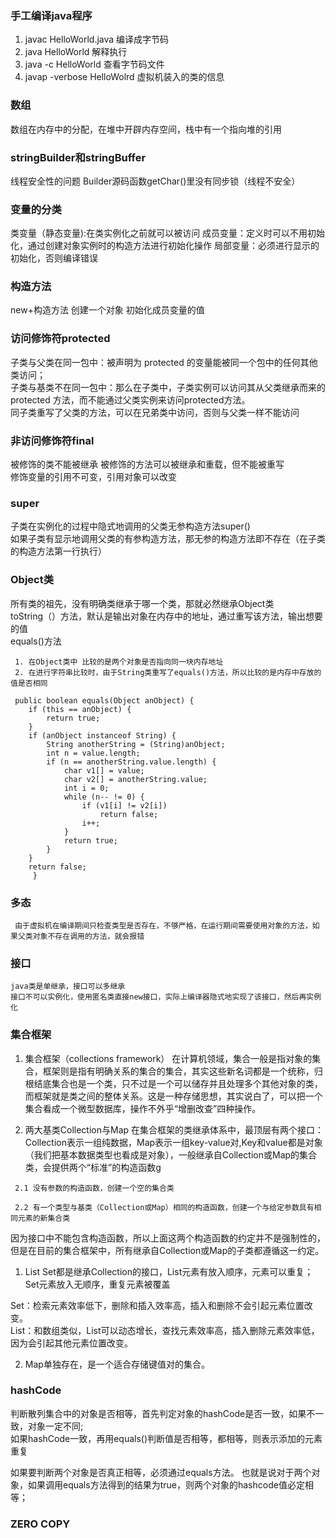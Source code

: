 ### 手工编译java程序
 1. javac HelloWorld.java  编译成字节码
 2. java HelloWorld   解释执行
 3. java -c HelloWorld 查看字节码文件
 3. javap -verbose HelloWolrd 虚拟机装入的类的信息
 
### 数组
  数组在内存中的分配，在堆中开辟内存空间，栈中有一个指向堆的引用
  
### stringBuilder和stringBuffer  
   线程安全性的问题 Builder源码函数getChar()里没有同步锁（线程不安全）
 
### 变量的分类
 类变量（静态变量):在类实例化之前就可以被访问 
 成员变量：定义时可以不用初始化，通过创建对象实例时的构造方法进行初始化操作
 局部变量：必须进行显示的初始化，否则编译错误
 
### 构造方法
 new+构造方法 创建一个对象
 初始化成员变量的值
 
### 访问修饰符protected
 
  子类与父类在同一包中：被声明为 protected 的变量能被同一个包中的任何其他类访问；  
  子类与基类不在同一包中：那么在子类中，子类实例可以访问其从父类继承而来的 protected 方法，而不能通过父类实例来访问protected方法。  
  同子类重写了父类的方法，可以在兄弟类中访问，否则与父类一样不能访问

### 非访问修饰符final

 被修饰的类不能被继承
 被修饰的方法可以被继承和重载，但不能被重写  
 修饰变量的引用不可变，引用对象可以改变
 
 
### super
 
 子类在实例化的过程中隐式地调用的父类无参构造方法super()  
 如果子类有显示地调用父类的有参构造方法，那无参的构造方法即不存在（在子类的构造方法第一行执行）
 
### Object类
  
  所有类的祖先，没有明确类继承于哪一个类，那就必然继承Object类  
  toString（）方法，默认是输出对象在内存中的地址，通过重写该方法，输出想要的值  
  equals()方法  
  
     1. 在Object类中 比较的是两个对象是否指向同一块内存地址
     2. 在进行字符串比较时，由于String类重写了equals()方法，所以比较的是内存中存放的值是否相同  
     
     public boolean equals(Object anObject) {  
        if (this == anObject) {    
            return true;                  
        }   
        if (anObject instanceof String) {  
            String anotherString = (String)anObject;   
            int n = value.length;  
            if (n == anotherString.value.length) {  
                char v1[] = value;   
                char v2[] = anotherString.value;  
                int i = 0;    
                while (n-- != 0) {  
                    if (v1[i] != v2[i])     
                        return false;             
                    i++;          
                }        
                return true;   
            }    
        }  
        return false;  
         }  
    
  ### 多态
    
     由于虚拟机在编译期间只检查类型是否存在，不够严格，在运行期间需要使用对象的方法，如果父类对象不存在调用的方法，就会报错
    
  ### 接口
  
    java类是单继承，接口可以多继承  
    接口不可以实例化，使用匿名类直接new接口，实际上编译器隐式地实现了该接口，然后再实例化
    
  ### 集合框架
   1. 集合框架（collections framework）
在计算机领域，集合一般是指对象的集合，框架则是指有明确关系的集合的集合，其实这些新名词都是一个统称，归根结底集合也是一个类，只不过是一个可以储存并且处理多个其他对象的类，而框架就是类之间的整体关系。这是一种存储思想，其实说白了，可以把一个集合看成一个微型数据库，操作不外乎“增删改查”四种操作。

   2. 两大基类Collection与Map
在集合框架的类继承体系中，最顶层有两个接口：Collection表示一组纯数据，Map表示一组key-value对,Key和value都是对象（我们把基本数据类型也看成是对象），一般继承自Collection或Map的集合类，会提供两个“标准”的构造函数g  

     2.1 没有参数的构造函数，创建一个空的集合类

     2.2 有一个类型与基类（Collection或Map）相同的构造函数，创建一个与给定参数具有相同元素的新集合类

因为接口中不能包含构造函数，所以上面这两个构造函数的约定并不是强制性的，但是在目前的集合框架中，所有继承自Collection或Map的子类都遵循这一约定。  

1. List Set都是继承Collection的接口，List元素有放入顺序，元素可以重复；Set元素放入无顺序，重复元素被覆盖    

 Set：检索元素效率低下，删除和插入效率高，插入和删除不会引起元素位置改变。  
 List：和数组类似，List可以动态增长，查找元素效率高，插入删除元素效率低，因为会引起其他元素位置改变。   

2. Map单独存在，是一个适合存储键值对的集合。

### hashCode
  判断散列集合中的对象是否相等，首先判定对象的hashCode是否一致，如果不一致，对象一定不同;  
  如果hashCode一致，再用equals()判断值是否相等，都相等，则表示添加的元素重复
    
  如果要判断两个对象是否真正相等，必须通过equals方法。
     也就是说对于两个对象，如果调用equals方法得到的结果为true，则两个对象的hashcode值必定相等；

### ZERO COPY


    
     
     
